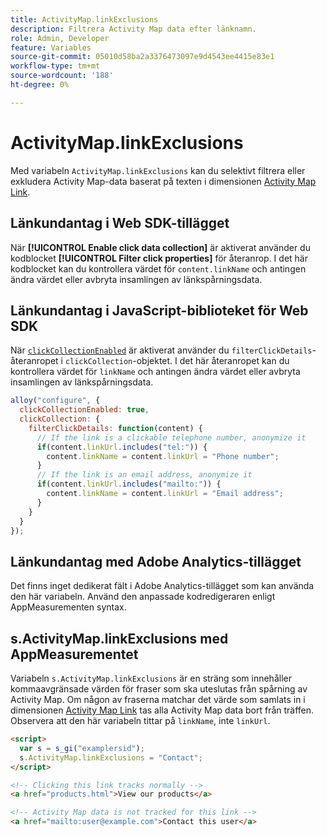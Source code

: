```yaml
---
title: ActivityMap.linkExclusions
description: Filtrera Activity Map data efter länknamn.
role: Admin, Developer
feature: Variables
source-git-commit: 05010d58ba2a3376473097e9d4543ee4415e83e1
workflow-type: tm+mt
source-wordcount: '188'
ht-degree: 0%

---
```


# ActivityMap.linkExclusions

Med variabeln `ActivityMap.linkExclusions` kan du selektivt filtrera eller exkludera Activity Map-data baserat på texten i dimensionen [Activity Map Link](/help/components/dimensions/activity-map-link.md).

## Länkundantag i Web SDK-tillägget

När **[!UICONTROL Enable click data collection]** är aktiverat använder du kodblocket **[!UICONTROL Filter click properties]** för återanrop. I det här kodblocket kan du kontrollera värdet för `content.linkName` och antingen ändra värdet eller avbryta insamlingen av länkspårningsdata.

## Länkundantag i JavaScript-biblioteket för Web SDK

När [`clickCollectionEnabled`](https://experienceleague.adobe.com/sv/docs/experience-platform/web-sdk/commands/configure/clickcollectionenabled) är aktiverat använder du `filterClickDetails`-återanropet i `clickCollection`-objektet. I det här återanropet kan du kontrollera värdet för `linkName` och antingen ändra värdet eller avbryta insamlingen av länkspårningsdata.

```js
alloy("configure", {
  clickCollectionEnabled: true,
  clickCollection: {
    filterClickDetails: function(content) {
      // If the link is a clickable telephone number, anonymize it
      if(content.linkUrl.includes("tel:")) {
        content.linkName = content.linkUrl = "Phone number";
      }
      // If the link is an email address, anonymize it
      if(content.linkUrl.includes("mailto:")) {
        content.linkName = content.linkUrl = "Email address";
      }
    }
  }
});
```

## Länkundantag med Adobe Analytics-tillägget

Det finns inget dedikerat fält i Adobe Analytics-tillägget som kan använda den här variabeln. Använd den anpassade kodredigeraren enligt AppMeasurementen syntax.

## s.ActivityMap.linkExclusions med AppMeasurementet

Variabeln `s.ActivityMap.linkExclusions` är en sträng som innehåller kommaavgränsade värden för fraser som ska uteslutas från spårning av Activity Map. Om någon av fraserna matchar det värde som samlats in i dimensionen [Activity Map Link](/help/components/dimensions/activity-map-link.md) tas alla Activity Map data bort från träffen. Observera att den här variabeln tittar på `linkName`, inte `linkUrl`.

```html
<script>
  var s = s_gi("examplersid");
  s.ActivityMap.linkExclusions = "Contact";
</script>

<!-- Clicking this link tracks normally -->
<a href="products.html">View our products</a>

<!-- Activity Map data is not tracked for this link -->
<a href="mailto:user@example.com">Contact this user</a>
```
